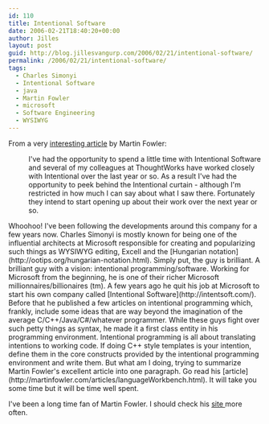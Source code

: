 ```yaml
---
id: 110
title: Intentional Software
date: 2006-02-21T18:40:20+00:00
author: Jilles
layout: post
guid: http://blog.jillesvangurp.com/2006/02/21/intentional-software/
permalink: /2006/02/21/intentional-software/
tags:
  - Charles Simonyi
  - Intentional Software
  - java
  - Martin Fowler
  - microsoft
  - Software Engineering
  - WYSIWYG
---
```

From a very [interesting article](http://martinfowler.com/articles/languageWorkbench.html) by Martin Fowler:
<p style="margin-left: 40px">I've had the opportunity to spend a little time with Intentional Software  and several of my colleagues at ThoughtWorks have worked closely with Intentional over the last year or so. As a result I've had the opportunity to peek behind the Intentional curtain - although I'm restricted in how much I can say about what I saw there. Fortunately they intend to start opening up about their work over the next year or so.</p>
Whoohoo! I've been following the developments around this company for a few years now. Charles Simonyi is mostly known for being one of the influential architects at Microsoft responsible for creating and popularizing such things as WYSIWYG editing, Excell and the [Hungarian notation](http://ootips.org/hungarian-notation.html). Simply put, the guy is brilliant. A brilliant guy with a vision: intentional programming/software. Working for Microsoft from the beginning, he is one of their richer Microsoft millionnaires/billionaires (tm). A few years ago he quit his job at Microsoft to start his own company called [Intentional Software](http://intentsoft.com/). Before that he published a few articles on intentional programming which, frankly, include some ideas that are way beyond the imagination of the average C/C++/Java/C#/whatever programmer. While these guys fight over such petty things as syntax, he made it a first class entity in his programming environment. Intentional programming is all about translating intentions to working code. If doing C++ style templates is your intention, define them in the core constructs provided by the intentional programming environment and write them.
But what am I doing, trying to summarize Martin Fowler's excellent article into one paragraph. Go read his [article](http://martinfowler.com/articles/languageWorkbench.html). It will take you some time but it will be time well spent.

I've been a long time fan of Martin Fowler. I should check his [site ](http://martinfowler.com/)more often.